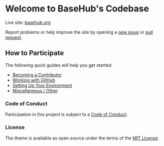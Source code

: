 # Welcome to BaseHub's Codebase

Live site: [basehub.org](https://basehub.org)

Report problems or help improve the site by opening a [new issue](https://github.com/basefoss/basehub/issues/new) or [pull request](https://github.com/basefoss/basehub/compare).

## How to Participate
The following quick guides will help you get started:

+ [Becoming a Contributor](https://github.com/basefoss/basehub/blob/main/docs/become-a-contributor.md)
+ [Working with GitHub](https://github.com/basefoss/basehub/blob/main/docs/working-with-github.md)
+ [Setting Up Your Environment](https://github.com/basefoss/basehub/blob/main/docs/setting-up-your-environment.md)
+ [Miscellaneous / Other](https://github.com/basefoss/basehub/blob/main/docs/miscellaneous.md)

### Code of Conduct

Participation in this project is subject to a [Code of Conduct](https://github.com/basefoss/basehub/blob/main/CODE_OF_CONDUCT.md).

### License

The theme is available as open source under the terms of the [MIT License](http://opensource.org/licenses/MIT).

